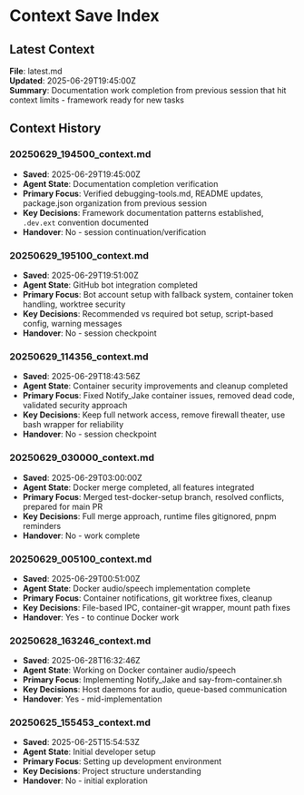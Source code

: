 # Context Save Index

## Latest Context

**File**: latest.md  
**Updated**: 2025-06-29T19:45:00Z  
**Summary**: Documentation work completion from previous session that hit context limits - framework ready for new tasks

## Context History

### 20250629_194500_context.md
- **Saved**: 2025-06-29T19:45:00Z
- **Agent State**: Documentation completion verification
- **Primary Focus**: Verified debugging-tools.md, README updates, package.json organization from previous session
- **Key Decisions**: Framework documentation patterns established, `.dev.ext` convention documented
- **Handover**: No - session continuation/verification

### 20250629_195100_context.md
- **Saved**: 2025-06-29T19:51:00Z
- **Agent State**: GitHub bot integration completed
- **Primary Focus**: Bot account setup with fallback system, container token handling, worktree security
- **Key Decisions**: Recommended vs required bot setup, script-based config, warning messages
- **Handover**: No - session checkpoint

### 20250629_114356_context.md
- **Saved**: 2025-06-29T18:43:56Z
- **Agent State**: Container security improvements and cleanup completed
- **Primary Focus**: Fixed Notify_Jake container issues, removed dead code, validated security approach
- **Key Decisions**: Keep full network access, remove firewall theater, use bash wrapper for reliability
- **Handover**: No - session checkpoint

### 20250629_030000_context.md
- **Saved**: 2025-06-29T03:00:00Z
- **Agent State**: Docker merge completed, all features integrated
- **Primary Focus**: Merged test-docker-setup branch, resolved conflicts, prepared for main PR
- **Key Decisions**: Full merge approach, runtime files gitignored, pnpm reminders
- **Handover**: No - work complete

### 20250629_005100_context.md
- **Saved**: 2025-06-29T00:51:00Z
- **Agent State**: Docker audio/speech implementation complete
- **Primary Focus**: Container notifications, git worktree fixes, cleanup
- **Key Decisions**: File-based IPC, container-git wrapper, mount path fixes
- **Handover**: Yes - to continue Docker work

### 20250628_163246_context.md
- **Saved**: 2025-06-28T16:32:46Z
- **Agent State**: Working on Docker container audio/speech
- **Primary Focus**: Implementing Notify_Jake and say-from-container.sh
- **Key Decisions**: Host daemons for audio, queue-based communication
- **Handover**: Yes - mid-implementation

### 20250625_155453_context.md
- **Saved**: 2025-06-25T15:54:53Z
- **Agent State**: Initial developer setup
- **Primary Focus**: Setting up development environment
- **Key Decisions**: Project structure understanding
- **Handover**: No - initial exploration